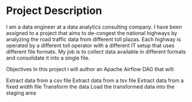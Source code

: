 # Project Description

I am a data engineer at a data analytics consulting company. I have been assigned to a project that aims to de-congest the national highways by analyzing the road traffic data from different toll plazas. Each highway is operated by a different toll operator with a different IT setup that uses different file formats. My job is to collect data available in different formats and consolidate it into a single file.


Objectives
In this project i will author an Apache Airflow DAG that will:

Extract data from a csv file
Extract data from a tsv file
Extract data from a fixed width file
Transform the data
Load the transformed data into the staging area
